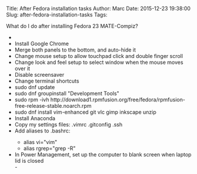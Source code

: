 Title: After Fedora installation tasks
Author: Marc
Date: 2015-12-23 19:38:00
Slug: after-fedora-installation-tasks
Tags: 

What do I do after installing Fedora 23 MATE-Compiz?

- <li>Install Google Chrome</li><li>Merge both panels to the bottom, and auto-hide it</li><li>Change mouse setup to allow touchpad click and double finger scroll</li><li>Change look and feel setup to select window when the mouse moves over it</li><li>Disable screensaver</li><li>Change terminal shortcuts</li><li>sudo dnf update</li><li>sudo dnf groupinstall "Development Tools"</li><li>sudo rpm -ivh http://download1.rpmfusion.org/free/fedora/rpmfusion-free-release-stable.noarch.rpm</li><li>sudo dnf install vim-enhanced git vlc gimp inkscape unzip</li><li>Install Anaconda</li><li>Copy my settings files: .vimrc .gitconfig .ssh</li><li>Add aliases to .bashrc:</li><ul><li>alias vi="vim"</li><li>alias rgrep="grep -R"</li>
<li>In Power Management, set up the computer to blank screen when laptop lid is closed</li>- </ul>
